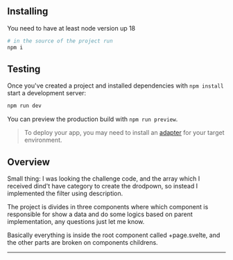 ## Installing

You need to have at least node version up 18

```bash
# in the source of the project run
npm i
```

## Testing

Once you've created a project and installed dependencies with `npm install` start a development server:

```bash
npm run dev
```

You can preview the production build with `npm run preview`.

> To deploy your app, you may need to install an [adapter](https://svelte.dev/docs/kit/adapters) for your target environment.

## Overview

Small thing: I was looking the challenge code, and the array which I received dind't have category to create the drodpown, so instead I implemented the filter using description.

The project is divides in three components where which component is responsible for show a data and do some logics based on parent implementation, any questions
just let me know.

Basically everything is inside the root component called +page.svelte, and the other parts are broken on components childrens.

---
